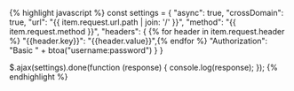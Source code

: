 {% highlight javascript %}
const settings = {
  "async": true,
  "crossDomain": true,
  "url": "{{ item.request.url.path | join: '/' }}",
  "method": "{{ item.request.method }}",
  "headers": {
    {% for header in item.request.header %}
    "{{header.key}}": "{{header.value}}",{% endfor %}
    "Authorization": "Basic " + btoa("username:password")
  }
}

$.ajax(settings).done(function (response) {
  console.log(response);
});
{% endhighlight %}
